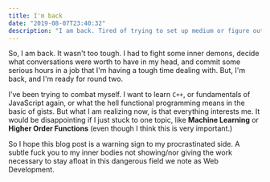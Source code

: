 ```yaml
---
title: I'm back
date: "2019-08-07T23:40:32"
description: "I am back. Tired of trying to set up medium or figure out another blog generator in a language I'm not using day to day."
---
```


So, I am back. It wasn't too tough. I had to fight some inner demons, decide what conversations were worth to have in my head, and commit some serious hours in a job that I'm having a tough time dealing with. But, I'm back, and I'm ready for round two.

I've been trying to combat myself. I want to learn `C++`, or fundamentals of JavaScript again, or what the hell functional programming means in the basic of gists. But what I am realizing now, is that everything interests me. It would be disappointing if I just stuck to one topic, like **Machine Learning** or **Higher Order Functions** (even though I think this is very important.)

So I hope this blog post is a warning sign to my procrastinated side. A subtle fuck you to my inner bodies not showing/nor giving the work necessary to stay afloat in this dangerous field we note as Web Development.